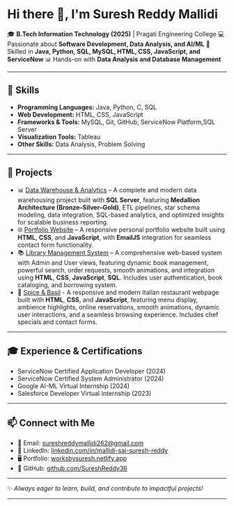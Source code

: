 # Hi there 👋, I'm Suresh Reddy Mallidi

🎓 **B.Tech Information Technology (2025)** | Pragati Engineering College
💻 Passionate about **Software Development, Data Analysis, and AI/ML**
🚀 Skilled in **Java, Python, SQL, MySQL, HTML, CSS, JavaScript, and ServiceNow**
📊 Hands-on with **Data Analysis and Database Management**

---

## 🔧 Skills

* **Programming Languages:** Java, Python, C, SQL
* **Web Development:** HTML, CSS, JavaScript
* **Frameworks & Tools:** MySQL, Git, GitHub, ServiceNow Platform,SQL Server
* **Visualization Tools:** Tableau
* **Other Skills:** Data Analysis, Problem Solving

---

## 📂 Projects
* 📊 [Data Warehouse & Analytics](https://github.com/SureshReddy36/Data-WareHouse-Project) – A complete and modern data warehousing project built with **SQL Server**, featuring **Medallion Architecture (Bronze–Silver–Gold)**, ETL pipelines, star schema modeling, data integration, SQL-based analytics, and optimized insights for scalable business reporting.
* 🌐 [Portfolio Website](https://worksbysuresh.netlify.app) – A responsive personal portfolio website built using **HTML**, **CSS**, and **JavaScript**, with **EmailJS** integration for seamless contact form functionality.
* 📚 [Library Management System](https://librarymanagementm.netlify.app) – A comprehensive web-based system with Admin and User views, featuring dynamic book management, powerful search, order requests, smooth animations, and integration using **HTML**, **CSS**, **JavaScript**, **SQL**. Includes user authentication, book cataloging, and borrowing system.
* 🍕 [Spice & Basil](https://spiceandbasil.netlify.app/) - A responsive and modern Italian restaurant webpage built with **HTML**, **CSS**, and **JavaScript**, featuring menu display, ambience highlights, online reservations, smooth animations, dynamic user interactions, and a seamless browsing experience. Includes chef specials and contact forms.

---

## 🎓 Experience & Certifications

* ServiceNow Certified Application Developer (2024)
* ServiceNow Certified System Administrator (2024)
* Google AI-ML Virtual Internship (2024)
* Salesforce Developer Virtual Internship (2023)



---

## 📫 Connect with Me

* 📧 Email: [sureshreddymallidi262@gmail.com](mailto:sureshreddymallidi262@gmail.com)
* 💼 LinkedIn: [linkedin.com/in/mallidi-sai-suresh-reddy](https://linkedin.com/in/mallidi-sai-suresh-reddy)
* 🖥️ Portfolio: [worksbysuresh.netlify.app](https://worksbysuresh.netlify.app)
* 🐙 GitHub: [github.com/SureshReddy36](https://github.com/SureshReddy36)

---

✨ *Always eager to learn, build, and contribute to impactful projects!*

---

